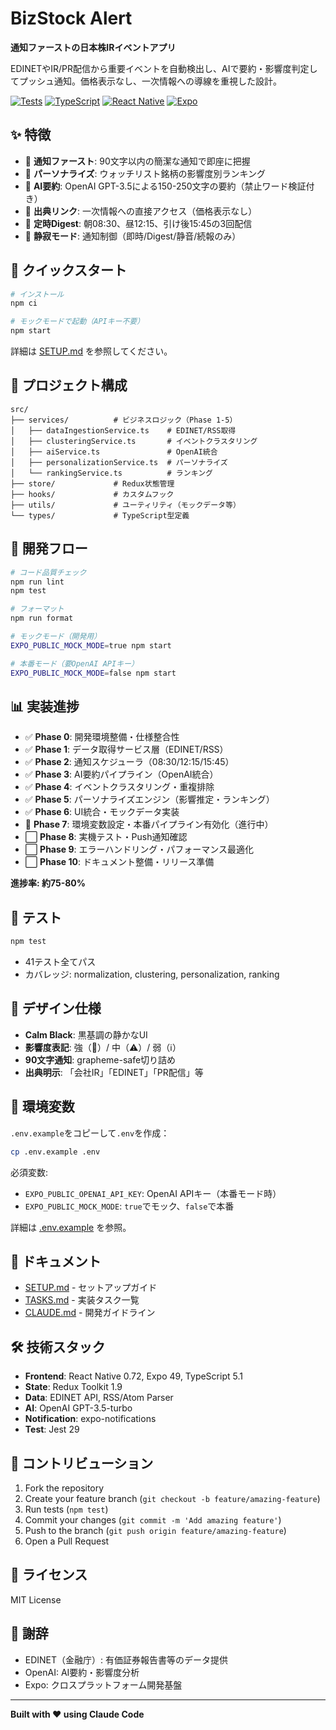 # BizStock Alert

**通知ファーストの日本株IRイベントアプリ**

EDINETやIR/PR配信から重要イベントを自動検出し、AIで要約・影響度判定してプッシュ通知。価格表示なし、一次情報への導線を重視した設計。

[![Tests](https://img.shields.io/badge/tests-41%20passed-success)](https://github.com)
[![TypeScript](https://img.shields.io/badge/TypeScript-5.1-blue)](https://www.typescriptlang.org/)
[![React Native](https://img.shields.io/badge/React%20Native-0.72-blue)](https://reactnative.dev/)
[![Expo](https://img.shields.io/badge/Expo-49-blue)](https://expo.dev/)

## ✨ 特徴

- 📰 **通知ファースト**: 90文字以内の簡潔な通知で即座に把握
- 🎯 **パーソナライズ**: ウォッチリスト銘柄の影響度別ランキング
- 🤖 **AI要約**: OpenAI GPT-3.5による150-250文字の要約（禁止ワード検証付き）
- 🔗 **出典リンク**: 一次情報への直接アクセス（価格表示なし）
- 🌅 **定時Digest**: 朝08:30、昼12:15、引け後15:45の3回配信
- 🔕 **静寂モード**: 通知制御（即時/Digest/静音/続報のみ）

## 🚀 クイックスタート

```bash
# インストール
npm ci

# モックモードで起動（APIキー不要）
npm start
```

詳細は [SETUP.md](./SETUP.md) を参照してください。

## 📁 プロジェクト構成

```
src/
├── services/          # ビジネスロジック（Phase 1-5）
│   ├── dataIngestionService.ts    # EDINET/RSS取得
│   ├── clusteringService.ts       # イベントクラスタリング
│   ├── aiService.ts               # OpenAI統合
│   ├── personalizationService.ts  # パーソナライズ
│   └── rankingService.ts          # ランキング
├── store/             # Redux状態管理
├── hooks/             # カスタムフック
├── utils/             # ユーティリティ（モックデータ等）
└── types/             # TypeScript型定義
```

## 🔧 開発フロー

```bash
# コード品質チェック
npm run lint
npm test

# フォーマット
npm run format

# モックモード（開発用）
EXPO_PUBLIC_MOCK_MODE=true npm start

# 本番モード（要OpenAI APIキー）
EXPO_PUBLIC_MOCK_MODE=false npm start
```

## 📊 実装進捗

- ✅ **Phase 0**: 開発環境整備・仕様整合性
- ✅ **Phase 1**: データ取得サービス層（EDINET/RSS）
- ✅ **Phase 2**: 通知スケジューラ（08:30/12:15/15:45）
- ✅ **Phase 3**: AI要約パイプライン（OpenAI統合）
- ✅ **Phase 4**: イベントクラスタリング・重複排除
- ✅ **Phase 5**: パーソナライズエンジン（影響推定・ランキング）
- ✅ **Phase 6**: UI統合・モックデータ実装
- 🚧 **Phase 7**: 環境変数設定・本番パイプライン有効化（進行中）
- ⬜ **Phase 8**: 実機テスト・Push通知確認
- ⬜ **Phase 9**: エラーハンドリング・パフォーマンス最適化
- ⬜ **Phase 10**: ドキュメント整備・リリース準備

**進捗率: 約75-80%**

## 🧪 テスト

```bash
npm test
```

- 41テスト全てパス
- カバレッジ: normalization, clustering, personalization, ranking

## 🎨 デザイン仕様

- **Calm Black**: 黒基調の静かなUI
- **影響度表記**: 強（🚨）/ 中（⚠️）/ 弱（ℹ️）
- **90文字通知**: grapheme-safe切り詰め
- **出典明示**: 「会社IR」「EDINET」「PR配信」等

## 🔐 環境変数

`.env.example`をコピーして`.env`を作成：

```bash
cp .env.example .env
```

必須変数:
- `EXPO_PUBLIC_OPENAI_API_KEY`: OpenAI APIキー（本番モード時）
- `EXPO_PUBLIC_MOCK_MODE`: `true`でモック、`false`で本番

詳細は [.env.example](./.env.example) を参照。

## 📖 ドキュメント

- [SETUP.md](./SETUP.md) - セットアップガイド
- [TASKS.md](./TASKS.md) - 実装タスク一覧
- [CLAUDE.md](./CLAUDE.md) - 開発ガイドライン

## 🛠️ 技術スタック

- **Frontend**: React Native 0.72, Expo 49, TypeScript 5.1
- **State**: Redux Toolkit 1.9
- **Data**: EDINET API, RSS/Atom Parser
- **AI**: OpenAI GPT-3.5-turbo
- **Notification**: expo-notifications
- **Test**: Jest 29

## 🤝 コントリビューション

1. Fork the repository
2. Create your feature branch (`git checkout -b feature/amazing-feature`)
3. Run tests (`npm test`)
4. Commit your changes (`git commit -m 'Add amazing feature'`)
5. Push to the branch (`git push origin feature/amazing-feature`)
6. Open a Pull Request

## 📝 ライセンス

MIT License

## 🙏 謝辞

- EDINET（金融庁）: 有価証券報告書等のデータ提供
- OpenAI: AI要約・影響度分析
- Expo: クロスプラットフォーム開発基盤

---

**Built with ❤️ using Claude Code**
